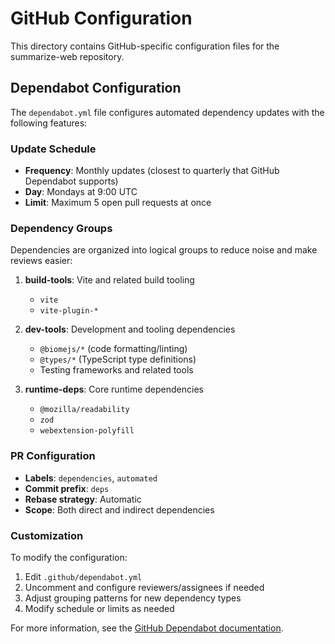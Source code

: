# GitHub Configuration

This directory contains GitHub-specific configuration files for the summarize-web repository.

## Dependabot Configuration

The `dependabot.yml` file configures automated dependency updates with the following features:

### Update Schedule
- **Frequency**: Monthly updates (closest to quarterly that GitHub Dependabot supports)
- **Day**: Mondays at 9:00 UTC
- **Limit**: Maximum 5 open pull requests at once

### Dependency Groups
Dependencies are organized into logical groups to reduce noise and make reviews easier:

1. **build-tools**: Vite and related build tooling
   - `vite`
   - `vite-plugin-*`

2. **dev-tools**: Development and tooling dependencies
   - `@biomejs/*` (code formatting/linting)
   - `@types/*` (TypeScript type definitions)
   - Testing frameworks and related tools

3. **runtime-deps**: Core runtime dependencies
   - `@mozilla/readability`
   - `zod`
   - `webextension-polyfill`

### PR Configuration
- **Labels**: `dependencies`, `automated`
- **Commit prefix**: `deps`
- **Rebase strategy**: Automatic
- **Scope**: Both direct and indirect dependencies

### Customization
To modify the configuration:
1. Edit `.github/dependabot.yml`
2. Uncomment and configure reviewers/assignees if needed
3. Adjust grouping patterns for new dependency types
4. Modify schedule or limits as needed

For more information, see the [GitHub Dependabot documentation](https://docs.github.com/en/code-security/dependabot/dependabot-version-updates/configuration-options-for-the-dependabot.yml-file).